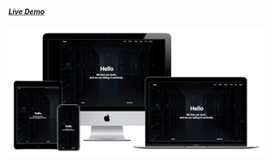 #####  [Live Demo](https://okodev.github.io/Host/)
![alt text](./Host_Mockup.png "Host_Mockup будет тут")
